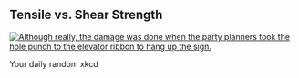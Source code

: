 ## Tensile vs. Shear Strength
[![Although really, the damage was done when the party planners took the hole punch to the elevator ribbon to hang up the sign.](https://imgs.xkcd.com/comics/tensile_vs_shear_strength.png)](https://xkcd.com/697/ "Although really, the damage was done when the party planners took the hole punch to the elevator ribbon to hang up the sign.")

Your daily random xkcd
